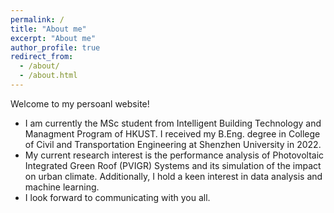 ```yaml
---
permalink: /
title: "About me"
excerpt: "About me"
author_profile: true
redirect_from: 
  - /about/
  - /about.html
---
```


Welcome to my persoanl website!

- I am currently the MSc student from Intelligent Building Technology and Managment Program of HKUST. I received my B.Eng. degree in College of Civil and Transportation Engineering at Shenzhen University in 2022.
- My current research interest is the performance analysis of Photovoltaic Integrated Green Roof (PVIGR) Systems and its simulation of the impact on urban climate. Additionally, I hold a keen interest in data analysis and machine learning.
- I look forward to communicating with you all.




